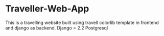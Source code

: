 # Traveller-Web-App
This is a travelling website built using travell colorlib template in frontend and django as backend. 
Django = 2.2
Postgresql
